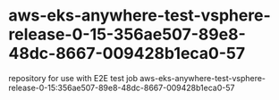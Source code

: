 # aws-eks-anywhere-test-vsphere-release-0-15-356ae507-89e8-48dc-8667-009428b1eca0-57
repository for use with E2E test job aws-eks-anywhere-test-vsphere-release-0-15:356ae507-89e8-48dc-8667-009428b1eca0-57
